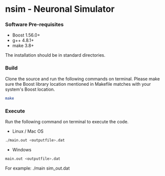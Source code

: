 # nsim - Neuronal Simulator

### Software Pre-requisites

* Boost 1.56.0+
* g++ 4.8.1+
* make 3.8+

The installation should be in standard directories. 

### Build

Clone the source and run the following commands on terminal.
Please make sure the Boost library location mentioned in Makefile matches with your system's Boost location.

```bash
make
```

### Execute

Run the following command on terminal to execute the code.

* Linux / Mac OS

```bash
./main.out <outputfile>.dat
```

* Windows

```bash
main.out <outputfile>.dat
```

For example: ./main sim_out.dat
